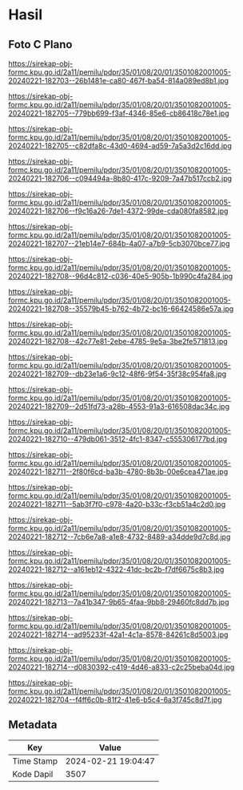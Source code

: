 # Hasil

## Foto C Plano

https://sirekap-obj-formc.kpu.go.id/2a11/pemilu/pdpr/35/01/08/20/01/3501082001005-20240221-182703--26b1481e-ca80-467f-ba54-814a089ed8b1.jpg

https://sirekap-obj-formc.kpu.go.id/2a11/pemilu/pdpr/35/01/08/20/01/3501082001005-20240221-182705--779bb699-f3af-4346-85e6-cb86418c78e1.jpg

https://sirekap-obj-formc.kpu.go.id/2a11/pemilu/pdpr/35/01/08/20/01/3501082001005-20240221-182705--c82dfa8c-43d0-4694-ad59-7a5a3d2c16dd.jpg

https://sirekap-obj-formc.kpu.go.id/2a11/pemilu/pdpr/35/01/08/20/01/3501082001005-20240221-182706--c094494a-8b80-417c-9209-7a47b517ccb2.jpg

https://sirekap-obj-formc.kpu.go.id/2a11/pemilu/pdpr/35/01/08/20/01/3501082001005-20240221-182706--f9c16a26-7de1-4372-99de-cda080fa8582.jpg

https://sirekap-obj-formc.kpu.go.id/2a11/pemilu/pdpr/35/01/08/20/01/3501082001005-20240221-182707--21eb14e7-684b-4a07-a7b9-5cb3070bce77.jpg

https://sirekap-obj-formc.kpu.go.id/2a11/pemilu/pdpr/35/01/08/20/01/3501082001005-20240221-182708--96d4c812-c036-40e5-905b-1b990c4fa284.jpg

https://sirekap-obj-formc.kpu.go.id/2a11/pemilu/pdpr/35/01/08/20/01/3501082001005-20240221-182708--35579b45-b762-4b72-bc16-66424586e57a.jpg

https://sirekap-obj-formc.kpu.go.id/2a11/pemilu/pdpr/35/01/08/20/01/3501082001005-20240221-182708--42c77e81-2ebe-4785-9e5a-3be2fe571813.jpg

https://sirekap-obj-formc.kpu.go.id/2a11/pemilu/pdpr/35/01/08/20/01/3501082001005-20240221-182709--db23e1a6-9c12-48f6-9f54-35f38c954fa8.jpg

https://sirekap-obj-formc.kpu.go.id/2a11/pemilu/pdpr/35/01/08/20/01/3501082001005-20240221-182709--2d51fd73-a28b-4553-91a3-616508dac34c.jpg

https://sirekap-obj-formc.kpu.go.id/2a11/pemilu/pdpr/35/01/08/20/01/3501082001005-20240221-182710--479db061-3512-4fc1-8347-c555306177bd.jpg

https://sirekap-obj-formc.kpu.go.id/2a11/pemilu/pdpr/35/01/08/20/01/3501082001005-20240221-182711--2f80f6cd-ba3b-4780-8b3b-00e6cea471ae.jpg

https://sirekap-obj-formc.kpu.go.id/2a11/pemilu/pdpr/35/01/08/20/01/3501082001005-20240221-182711--5ab3f7f0-c978-4a20-b33c-f3cb51a4c2d0.jpg

https://sirekap-obj-formc.kpu.go.id/2a11/pemilu/pdpr/35/01/08/20/01/3501082001005-20240221-182712--7cb6e7a8-a1e8-4732-8489-a34dde9d7c8d.jpg

https://sirekap-obj-formc.kpu.go.id/2a11/pemilu/pdpr/35/01/08/20/01/3501082001005-20240221-182712--a161eb12-4322-41dc-bc2b-f7df6675c8b3.jpg

https://sirekap-obj-formc.kpu.go.id/2a11/pemilu/pdpr/35/01/08/20/01/3501082001005-20240221-182713--7a41b347-9b65-4faa-9bb8-29460fc8dd7b.jpg

https://sirekap-obj-formc.kpu.go.id/2a11/pemilu/pdpr/35/01/08/20/01/3501082001005-20240221-182714--ad95233f-42a1-4c1a-8578-84261c8d5003.jpg

https://sirekap-obj-formc.kpu.go.id/2a11/pemilu/pdpr/35/01/08/20/01/3501082001005-20240221-182714--d0830392-c419-4d46-a833-c2c25beba04d.jpg

https://sirekap-obj-formc.kpu.go.id/2a11/pemilu/pdpr/35/01/08/20/01/3501082001005-20240221-182704--f4ff6c0b-81f2-41e6-b5c4-6a3f745c8d7f.jpg


## Metadata

| Key        | Value               |
| ---------- | ------------------- |
| Time Stamp | 2024-02-21 19:04:47 |
| Kode Dapil | 3507                |



